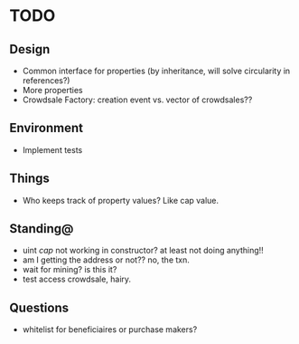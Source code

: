 # TODO

## Design
- Common interface for properties (by inheritance, will solve circularity in references?)
- More properties
- Crowdsale Factory: creation event vs. vector of crowdsales??

## Environment
- Implement tests

## Things
- Who keeps track of property values? Like cap value.

## Standing@
- uint _cap_ not working in constructor? at least not doing anything!!
- am I getting the address or not?? no, the txn.
- wait for mining? is this it?
- test access crowdsale, hairy.

## Questions
- whitelist for beneficiaires or purchase makers?
